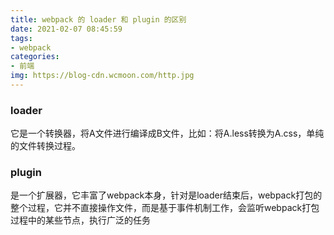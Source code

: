 ```yaml
---
title: webpack 的 loader 和 plugin 的区别
date: 2021-02-07 08:45:59
tags:
- webpack
categories:
- 前端
img: https://blog-cdn.wcmoon.com/http.jpg
---
```


### loader
它是一个转换器，将A文件进行编译成B文件，比如：将A.less转换为A.css，单纯的文件转换过程。

### plugin
是一个扩展器，它丰富了webpack本身，针对是loader结束后，webpack打包的整个过程，它并不直接操作文件，而是基于事件机制工作，会监听webpack打包过程中的某些节点，执行广泛的任务

